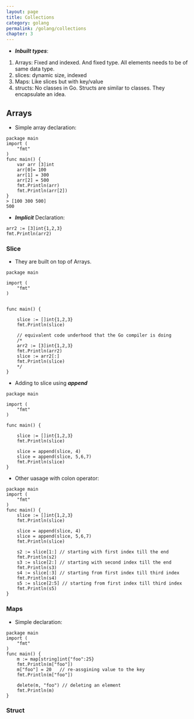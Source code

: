 ```yaml
---
layout: page
title: Collections
category: golang
permalink: /golang/collections
chapter: 3
---
```


* ***Inbuilt types***:
1. Arrays: Fixed and indexed. And fixed type. All elements needs to be of same data type.
2. slices: dynamic size, indexed
3. Maps: Like slices but with key/value
4. structs: No classes in Go. Structs are similar to classes. They encapsulate an idea.


## Arrays

* Simple array declaration:

```
package main
import (
	"fmt"
)
func main() {
	var arr [3]int
	arr[0]= 100
	arr[1] = 300
	arr[2] = 500
	fmt.Println(arr)
    fmt.Println(arr[2])
}
> [100 300 500]
500
```

* ***Implicit*** Declaration:

```
arr2 := [3]int{1,2,3}	
fmt.Println(arr2)
```

### Slice
* They are built on top of Arrays.

```
package main

import (
	"fmt"
)


func main() {
	
	slice := []int{1,2,3}
	fmt.Println(slice)
	
	// equivalent code underhood that the Go compiler is doing
	/*
	arr2 := [3]int{1,2,3}
	fmt.Println(arr2)
	slice := arr2[:]
	fmt.Println(slice)
	*/
}

```

* Adding to slice using ***append***

```
package main

import (
	"fmt"
)

func main() {
	
	slice := []int{1,2,3}
	fmt.Println(slice)
	
	slice = append(slice, 4)
	slice = append(slice, 5,6,7)
	fmt.Println(slice)
}
``` 

* Other uasage with colon operator:

```
package main
import (
	"fmt"
)
func main() {
	slice := []int{1,2,3}
	fmt.Println(slice)
	
	slice = append(slice, 4)
	slice = append(slice, 5,6,7)
	fmt.Println(slice)
	
	s2 := slice[1:] // starting with first index till the end
	fmt.Println(s2)
	s3 := slice[2:] // starting with second index till the end
	fmt.Println(s3)
	s4 := slice[:3] // starting from first index till third index
	fmt.Println(s4)
    s5 := slice[2:5] // starting from first index till third index
	fmt.Println(s5)  
}
```

### Maps

* Simple declaration:

```
package main
import (
	"fmt"
)
func main() {
	m := map[string]int{"foo":25}
	fmt.Println(m["foo"])
	m["foo"] = 20	// re-assgining value to the key
	fmt.Println(m["foo"])

    delete(m, "foo") // deleting an element
    fmt.Println(m)
}
```


### Struct
